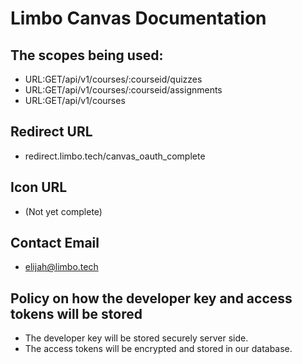 # Limbo Canvas Documentation

## The scopes being used:

* URL:GET/api/v1/courses/:courseid/quizzes
* URL:GET/api/v1/courses/:courseid/assignments
* URL:GET/api/v1/courses

## Redirect URL

* redirect.limbo.tech/canvas_oauth_complete

## Icon URL

* (Not yet complete)

## Contact Email

* elijah@limbo.tech

## Policy on how the developer key and access tokens will be stored

* The developer key will be stored securely server side.
* The access tokens will be encrypted and stored in our database.

